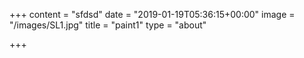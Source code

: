+++
content = "sfdsd"
date = "2019-01-19T05:36:15+00:00"
image = "/images/SL1.jpg"
title = "paint1"
type = "about"

+++
